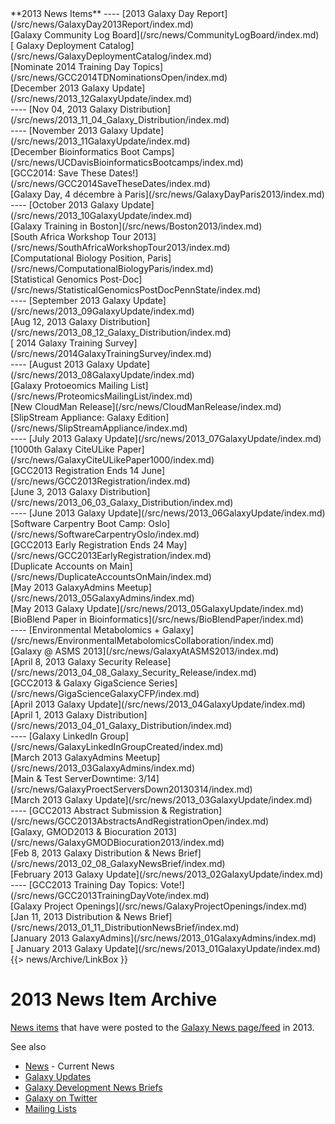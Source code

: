 <div class='linkbox'>
**2013 News Items**
----
[2013 Galaxy Day Report](/src/news/GalaxyDay2013Report/index.md)<br />
[Galaxy Community Log Board](/src/news/CommunityLogBoard/index.md)<br />
[ Galaxy Deployment Catalog](/src/news/GalaxyDeploymentCatalog/index.md)<br />
[Nominate 2014 Training Day Topics](/src/news/GCC2014TDNominationsOpen/index.md)<br />
[December 2013 Galaxy Update](/src/news/2013_12GalaxyUpdate/index.md)<br />
----
[Nov 04, 2013 Galaxy Distribution](/src/news/2013_11_04_Galaxy_Distribution/index.md)<br />
----
[November 2013 Galaxy Update](/src/news/2013_11GalaxyUpdate/index.md)<br />
[December Bioinformatics Boot Camps](/src/news/UCDavisBioinformaticsBootcamps/index.md)<br />
[GCC2014: Save These Dates!](/src/news/GCC2014SaveTheseDates/index.md)<br />
[Galaxy Day, 4 décembre à Paris](/src/news/GalaxyDayParis2013/index.md)<br />
----
[October 2013 Galaxy Update](/src/news/2013_10GalaxyUpdate/index.md)<br />
[Galaxy Training in Boston](/src/news/Boston2013/index.md)<br />
[South Africa Workshop Tour 2013](/src/news/SouthAfricaWorkshopTour2013/index.md)<br />
[Computational Biology Position, Paris](/src/news/ComputationalBiologyParis/index.md)<br />
[Statistical Genomics Post-Doc](/src/news/StatisticalGenomicsPostDocPennState/index.md)<br />
----
[September 2013 Galaxy Update](/src/news/2013_09GalaxyUpdate/index.md)<br />
[Aug 12, 2013 Galaxy Distribution](/src/news/2013_08_12_Galaxy_Distribution/index.md)<br />
[ 2014 Galaxy Training Survey](/src/news/2014GalaxyTrainingSurvey/index.md)<br />
----
[August 2013 Galaxy Update](/src/news/2013_08GalaxyUpdate/index.md)<br />
[Galaxy Protoeomics Mailing List](/src/news/ProteomicsMailingList/index.md)<br />
[New CloudMan Release](/src/news/CloudManRelease/index.md)<br />
[SlipStream Appliance: Galaxy Edition](/src/news/SlipStreamAppliance/index.md)<br />
----
[July 2013 Galaxy Update](/src/news/2013_07GalaxyUpdate/index.md)<br />
[1000th Galaxy CiteULike Paper](/src/news/GalaxyCiteULikePaper1000/index.md)<br />
[GCC2013 Registration Ends 14 June](/src/news/GCC2013Registration/index.md)<br />
[June 3, 2013 Galaxy Distribution](/src/news/2013_06_03_Galaxy_Distribution/index.md)<br />
----
[June 2013 Galaxy Update](/src/news/2013_06GalaxyUpdate/index.md)<br />
[Software Carpentry Boot Camp: Oslo](/src/news/SoftwareCarpentryOslo/index.md)<br />
[GCC2013 Early Registration Ends 24 May](/src/news/GCC2013EarlyRegistration/index.md)<br />
[Duplicate Accounts on Main](/src/news/DuplicateAccountsOnMain/index.md)<br />
[May 2013 GalaxyAdmins Meetup](/src/news/2013_05GalaxyAdmins/index.md)<br />
[May 2013 Galaxy Update](/src/news/2013_05GalaxyUpdate/index.md)<br />
[BioBlend Paper in Bioinformatics](/src/news/BioBlendPaper/index.md)<br />
----
[Environmental Metabolomics + Galaxy](/src/news/EnvironmentalMetabolomicsCollaboration/index.md)<br />
[Galaxy @ ASMS 2013](/src/news/GalaxyAtASMS2013/index.md)<br />
[April 8, 2013 Galaxy Security Release](/src/news/2013_04_08_Galaxy_Security_Release/index.md)<br />
[GCC2013 & Galaxy GigaScience Series](/src/news/GigaScienceGalaxyCFP/index.md)<br />
[April 2013 Galaxy Update](/src/news/2013_04GalaxyUpdate/index.md)<br />
[April 1, 2013 Galaxy Distribution](/src/news/2013_04_01_Galaxy_Distribution/index.md)<br />
----
[Galaxy LinkedIn Group](/src/news/GalaxyLinkedInGroupCreated/index.md)<br />
[March 2013 GalaxyAdmins Meetup](/src/news/2013_03GalaxyAdmins/index.md)<br />
[Main & Test ServerDowntime: 3/14](/src/news/GalaxyProectServersDown20130314/index.md)<br />
[March 2013 Galaxy Update](/src/news/2013_03GalaxyUpdate/index.md)<br />
----
[GCC2013 Abstract Submission & Registration](/src/news/GCC2013AbstractsAndRegistrationOpen/index.md)<br />
[Galaxy, GMOD2013 & Biocuration 2013](/src/news/GalaxyGMODBiocuration2013/index.md)<br />
[Feb 8, 2013 Galaxy Distribution & News Brief](/src/news/2013_02_08_GalaxyNewsBrief/index.md)<br />
[February 2013 Galaxy Update](/src/news/2013_02GalaxyUpdate/index.md)<br />
----
[GCC2013 Training Day Topics: Vote!](/src/news/GCC2013TrainingDayVote/index.md)<br />
[Galaxy Project Openings](/src/news/GalaxyProjectOpenings/index.md)<br />
[Jan 11, 2013 Distribution & News Brief](/src/news/2013_01_11_DistributionNewsBrief/index.md)<br />
[January 2013 GalaxyAdmins](/src/news/2013_01GalaxyAdmins/index.md)<br />
[ January 2013 Galaxy Update](/src/news/2013_01GalaxyUpdate/index.md)<br />
</div>
{{> news/Archive/LinkBox }}

# 2013 News Item Archive

[News items](/src/news/index.md) that have were posted to the [Galaxy News page/feed](/src/news/index.md) in 2013.

See also 
* [News](/src/news/index.md) - Current News
* [Galaxy Updates](/src/GalaxyUpdates/index.md)
* [Galaxy Development News Briefs](/src/DevNewsBriefs/index.md)
* [Galaxy on Twitter](/src/GalaxyOnTwitter/index.md)
* [Mailing Lists](/src/MailingLists/index.md)

<div class='newsItemList'>
 

